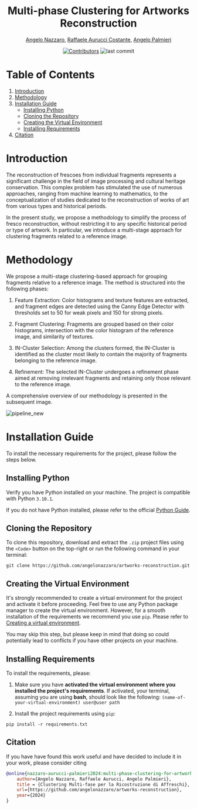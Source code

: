 
<div align="center">

# Multi-phase Clustering for Artworks Reconstruction 
 [Angelo Nazzaro](https://github.com/angelonazzaro), [Raffaele Aurucci Costante](https://github.com/raffaele-aurucci), [Angelo Palmieri](https://github.com/AngeloPalmieri)
</div>

 
<p align="center">
<a href="#"><img src="https://img.shields.io/github/contributors/angelonazzaro/artworks-reconstruction?style=for-the-badge" alt="Contributors"/></a>
<img src="https://img.shields.io/github/last-commit/angelonazzaro/artworks-reconstruction?style=for-the-badge" alt="last commit">
</p>

# Table of Contents

1. [Introduction](#introduction)
2. [Methodology](#methodology)
3. [Installation Guide](#installation-guide)
   - [Installing Python](#installing-python)
   - [Cloning the Repository](#cloning-the-repository)
   - [Creating the Virtual Environment](#creating-the-virtual-environment)
   - [Installing Requirements](#installing-requirements)
4. [Citation](#citation)

# Introduction 

The reconstruction of frescoes from individual fragments represents a significant challenge 
in the field of image processing and cultural heritage conservation. This complex problem has 
stimulated the use of numerous approaches, ranging from machine learning to mathematics, 
to the conceptualization of studies dedicated to the reconstruction of works of art from 
various types and historical periods.

In the present study, we propose a methodology to simplify the process of fresco reconstruction,
without restricting it to any specific historical period or type of artwork. In particular, 
we introduce a multi-stage approach for clustering fragments related to a reference image. 

# Methodology

We propose a multi-stage clustering-based approach for grouping fragments relative to a reference image. The method is structured into the following phases:

1. Feature Extraction: Color histograms and texture features are extracted, and fragment edges are detected using the Canny Edge Detector with thresholds set to 50 for weak pixels and 150 for strong pixels.


2. Fragment Clustering: Fragments are grouped based on their color histograms, intersection with the color histogram of the reference image, and similarity of textures.


3. IN-Cluster Selection: Among the clusters formed, the IN-Cluster is identified as the cluster most likely to contain the majority of fragments belonging to the reference image.


4. Refinement: The selected IN-Cluster undergoes a refinement phase aimed at removing irrelevant fragments and retaining only those relevant to the reference image.

A comprehensive overview of our methodology is presented in the subsequent image. 

![pipeline_new](https://github.com/angelonazzaro/artworks-reconstruction/assets/58223071/5050c3ee-75f9-4c1e-9cf4-aaeb5e5a9a39)


# Installation Guide
To install the necessary requirements for the project, please follow the steps below.

## Installing Python
Verify you have Python installed on your machine. The project is compatible with Python `3.10.1`.

If you do not have Python installed, please refer to the official [Python Guide](https://www.python.org/downloads/).

## Cloning the Repository 
To clone this repository, download and extract the `.zip` project files using the `<Code>` button on the top-right or run the following command in your terminal:
```shell 
git clone https://github.com/angelonazzaro/artworks-reconstruction.git
```

## Creating the Virtual Environment 
It's strongly recommended to create a virtual environment for the project and activate it before proceeding. 
Feel free to use any Python package manager to create the virtual environment. However, for a smooth installation of the requirements we recommend you use `pip`. Please refer to [Creating a virtual environment](https://packaging.python.org/en/latest/guides/installing-using-pip-and-virtual-environments/#creating-a-virtual-environment).

You may skip this step, but please keep in mind that doing so could potentially lead to conflicts if you have other projects on your machine. 
## Installing Requirements
To install the requirements, please: 
1. Make sure you have **activated the virtual environment where you installed the project's requirements**. If activated, your terminal, assuming you are using **bash**, should look like the following: ``(name-of-your-virtual-environment) user@user path``

2. Install the project requirements using `pip`:
```shell 
pip install -r requirements.txt
```

## Citation 

If you have have found this work useful and have decided to include it in your work, please consider citing
```BibTeX
@online{nazzaro-aurucci-palmieri2024:multi-phase-clustering-for-artworks-reconstruction,
    author={Angelo Nazzaro, Raffaele Aurucci, Angelo Palmieri}, 
    title = {Clustering Multi-fase per la Ricostruzione di Affreschi},
    url={https://github.com/angelonazzaro/artworks-reconstruction},
    year={2024}
}
```
